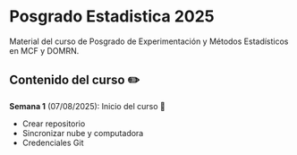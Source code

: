 # **Posgrado Estadistica 2025**
Material del curso de Posgrado de Experimentación y Métodos Estadísticos en MCF y DOMRN.

## Contenido del curso :pencil2:

**Semana 1** (07/08/2025): Inicio del curso :muscle:
  + Crear repositorio
  + Sincronizar nube y computadora
  + Credenciales Git
  
